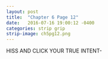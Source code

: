 ```yaml
---
layout: post
title:  "Chapter 6 Page 12"
date:   2016-07-16 19:00:12 -0400
categories: strip grip
strip-image: ch5pg12.png
---
```

HISS AND CLICK YOUR TRUE INTENT-  
